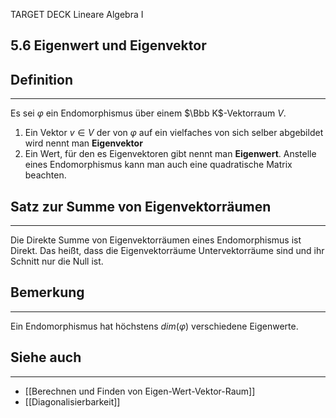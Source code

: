 TARGET DECK
Lineare Algebra I

5.6 Eigenwert und Eigenvektor
--
## Definition
***
Es sei $\varphi$ ein Endomorphismus über einem $\Bbb K$-Vektorraum $V$.
1. Ein Vektor $v\in V$ der von $\varphi$ auf ein vielfaches von sich selber abgebildet wird nennt man **Eigenvektor**
2. Ein Wert, für den es Eigenvektoren gibt nennt man **Eigenwert**.
Anstelle eines Endomorphismus kann man auch eine quadratische Matrix beachten.
## Satz zur Summe von Eigenvektorräumen
***
Die Direkte Summe von Eigenvektorräumen eines Endomorphismus ist Direkt. Das heißt, dass die Eigenvektorräume Untervektorräume sind und ihr Schnitt nur die Null ist.
## Bemerkung
***
Ein Endomorphismus hat höchstens $dim(\varphi)$ verschiedene Eigenwerte.
## Siehe auch
***
* [[Berechnen und Finden von Eigen-Wert-Vektor-Raum]]
* [[Diagonalisierbarkeit]]
<!--ID: 1711978844679-->
